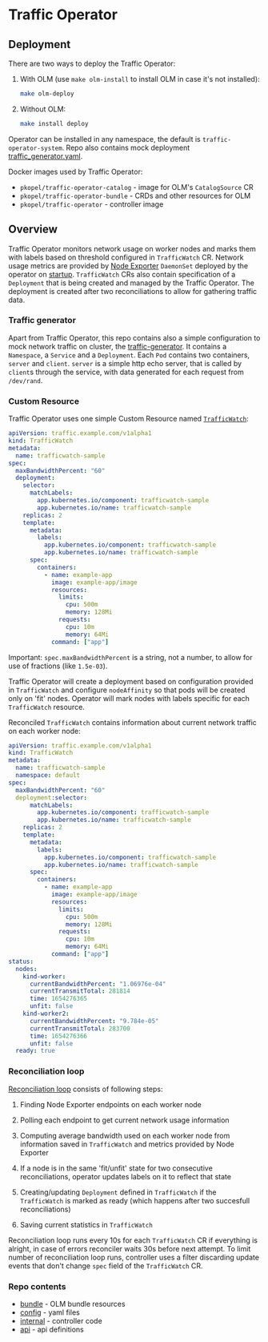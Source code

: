 # Traffic Operator

## Deployment

There are two ways to deploy the Traffic Operator:

1. With OLM (use `make olm-install` to install OLM in case it's not installed):

    ```sh
    make olm-deploy
    ```

2. Without OLM:

    ```sh
    make install deploy
    ```

Operator can be installed in any namespace, the default is `traffic-operator-system`.
Repo also contains mock deployment [traffic_generator.yaml](config/samples/traffic_generator.yaml).

Docker images used by Traffic Operator:

- `pkopel/traffic-operator-catalog` - image for OLM's `CatalogSource` CR
- `pkopel/traffic-operator-bundle` - CRDs and other resources for OLM
- `pkopel/traffic-operator` - controller image

## Overview

Traffic Operator monitors network usage on worker nodes and marks them with labels based on threshold
configured in `TrafficWatch` CR. Network usage metrics are provided by
[Node Exporter](https://prometheus.io/docs/guides/node-exporter/) `DaemonSet` deployed by the operator
on [startup](internal/initializers/node_exporter.go). `TrafficWatch` CRs also contain specification of
a `Deployment` that is being created and managed by the Traffic Operator. The deployment is created
after two reconciliations to allow for gathering traffic data.

### Traffic generator

Apart from Traffic Operator, this repo contains also a simple configuration to mock network traffic on
cluster, the [traffic-generator](config/samples/traffic_generator.yaml). It contains a `Namespace`,
a `Service` and a `Deployment`. Each `Pod` contains two containers, `server` and `client`. `server` is
a simple http echo server, that is called by `client`s through the service, with data generated for
each request from `/dev/rand`.

### Custom Resource

Traffic Operator uses one simple Custom Resource named [`TrafficWatch`](config/samples/traffic_v1alpha1_trafficwatch.yaml):

```yaml
apiVersion: traffic.example.com/v1alpha1
kind: TrafficWatch
metadata:
  name: trafficwatch-sample
spec:
  maxBandwidthPercent: "60"
  deployment:
    selector:
      matchLabels:
        app.kubernetes.io/component: trafficwatch-sample
        app.kubernetes.io/name: trafficwatch-sample
    replicas: 2
    template:
      metadata:
        labels:
          app.kubernetes.io/component: trafficwatch-sample
          app.kubernetes.io/name: trafficwatch-sample
      spec:
        containers:
          - name: example-app
            image: example-app/image
            resources:
              limits:
                cpu: 500m
                memory: 128Mi
              requests:
                cpu: 10m
                memory: 64Mi
            command: ["app"]
```

Important: `spec.maxBandwidthPercent` is a string, not a number, to allow for use of fractions (like `1.5e-03`).

Traffic Operator will create a deployment based on configuration provided in `TrafficWatch`
and configure `nodeAffinity` so that pods will be created only on 'fit' nodes. Operator will mark
nodes with labels specific for each `TrafficWatch` resource.

Reconciled `TrafficWatch` contains information about current network traffic on each worker node:

```yaml
apiVersion: traffic.example.com/v1alpha1
kind: TrafficWatch
metadata:
  name: trafficwatch-sample
  namespace: default
spec:
  maxBandwidthPercent: "60"
  deployment:selector:
      matchLabels:
        app.kubernetes.io/component: trafficwatch-sample
        app.kubernetes.io/name: trafficwatch-sample
    replicas: 2
    template:
      metadata:
        labels:
          app.kubernetes.io/component: trafficwatch-sample
          app.kubernetes.io/name: trafficwatch-sample
      spec:
        containers:
          - name: example-app
            image: example-app/image
            resources:
              limits:
                cpu: 500m
                memory: 128Mi
              requests:
                cpu: 10m
                memory: 64Mi
            command: ["app"]
status:
  nodes:
    kind-worker:
      currentBandwidthPercent: "1.06976e-04"
      currentTransmitTotal: 281814
      time: 1654276365
      unfit: false
    kind-worker2:
      currentBandwidthPercent: "9.784e-05"
      currentTransmitTotal: 283700
      time: 1654276366
      unfit: false
  ready: true
```

### Reconciliation loop

[Reconciliation loop](internal/controllers/trafficwatch_controller.go) consists of following steps:

1. Finding Node Exporter endpoints on each worker node

2. Polling each endpoint to get current network usage information

3. Computing average bandwidth used on each worker node from information saved in `TrafficWatch` and metrics provided by Node Exporter

4. If a node is in the same 'fit/unfit' state for two consecutive reconciliations, operator updates labels on it to reflect that state

5. Creating/updating `Deployment` defined in `TrafficWatch` if the `TrafficWatch` is marked as ready (which happens after two succesfull
  reconciliations)

6. Saving current statistics in `TrafficWatch`

Reconciliation loop runs every 10s for each `TrafficWatch` CR if everything is alright, in case of errors reconciler waits 30s before next attempt.
To limit number of reconciliation loop runs, controller uses a filter discarding update events that don't change `spec` field of the `TrafficWatch` CR.

### Repo contents

- [bundle](bundle) - OLM bundle resources
- [config](config) - yaml files
- [internal](internal) - controller code
- [api](api/v1alpha1/) - api definitions
